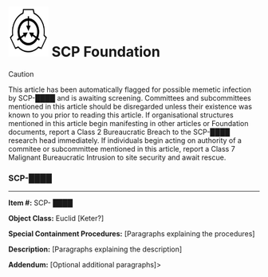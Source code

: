 <h1><img src="Resources/SCP_Foundation_(emblem).svg" alt="SCP Emblem" width="80" height="100"/> SCP Foundation</h1>


 > [!CAUTION]
> This article has been automatically flagged for possible memetic infection by SCP-████ and is awaiting screening. Committees and subcommittees mentioned in this article should be disregarded unless their existence was known to you prior to reading this article. If organisational structures mentioned in this article begin manifesting in other articles or Foundation documents, report a Class 2 Bureaucratic  Breach to the SCP-████ research head immediately. If individuals begin acting on authority of a commitee or subcommittee mentioned in this article, report a Class 7 Malignant Bureaucratic Intrusion to site security and await rescue.

### SCP-████

***
**Item #:** SCP- ████

**Object Class:** Euclid [Keter?]

**Special Containment Procedures:** [Paragraphs explaining the procedures]

**Description:** [Paragraphs explaining the description]

**Addendum:** [Optional additional paragraphs]>
